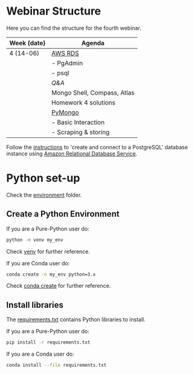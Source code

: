 # Webinar Structure
Here you can find the structure for the fourth webinar. 

| **Week (date)** | **Agenda**                                           |
|-----------------|------------------------------------------------------|
| 4 (14-06)       | [AWS RDS](https://aws.amazon.com/rds/)               |
|                 | - PgAdmin                                            |
|                 | - psql                                               |
|                 | _Q&A_                                                |
|                 | Mongo Shell, Compass, Atlas                          |
|                 | Homework 4 solutions                                 |
|                 | [PyMongo](https://pymongo.readthedocs.io/en/stable/) |
|                 | - Basic Interaction                                  |
|                 | - Scraping & storing                                 |

Follow the [instructions](https://aws.amazon.com/getting-started/tutorials/create-connect-postgresql-db/) to 'create and connect to a PostgreSQL' database instance using 
[Amazon Relational Database Service](https://aws.amazon.com/rds/).

# Python set-up

Check the [environment](https://github.com/mattDevigili/dms-smm695/tree/master/environment) folder.

## Create a Python Environment

If you are a Pure-Python user do:

```bash
python -m venv my_env
```
Check [venv](https://docs.python.org/3/library/venv.html) for further reference. 

If you are Conda user do:

```bash
conda create -n my_env python=3.x
```
Check [conda create](https://docs.conda.io/projects/conda/en/latest/user-guide/tasks/manage-environments.html#creating-an-environment-with-commands) for further reference.

## Install libraries

The [requirements.txt](https://github.com/mattDevigili/dms-smm695/blob/master/environment/requirements.txt) contains Python libraries to install.

If you are a Pure-Python user do:

```bash
pip install -r requirements.txt
```

If you are a Conda user do:

```bash
conda install --file requirements.txt
```